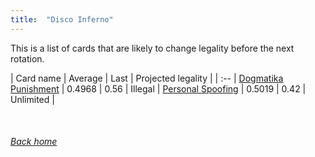 ```yaml
---
title:  "Disco Inferno"
---
```


This is a list of cards that are likely to change legality before the next rotation.

| Card name | Average | Last | Projected legality |
| :-- |
[Dogmatika Punishment](https://db.ygoprodeck.com/card/?search=Dogmatika%20Punishment) | 0.4968 | 0.56 | Illegal |
[Personal Spoofing](https://db.ygoprodeck.com/card/?search=Personal%20Spoofing) | 0.5019 | 0.42 | Unlimited |

<br>

###### [Back home](index)